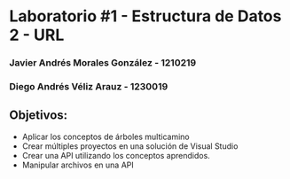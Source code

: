 # Laboratorio #1 - Estructura de Datos 2 - URL

### Javier Andrés Morales González - 1210219
### Diego Andrés Véliz Arauz - 1230019

## Objetivos:

- Aplicar los conceptos de árboles multicamino
- Crear múltiples proyectos en una solución de Visual Studio
- Crear una API utilizando los conceptos aprendidos.
- Manipular archivos en una API
